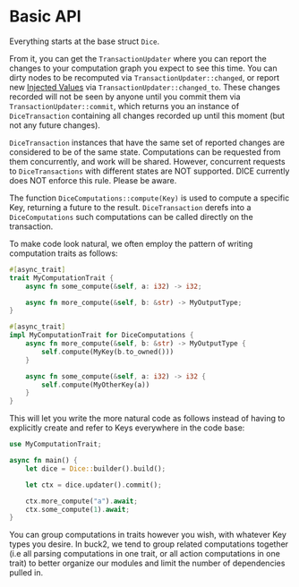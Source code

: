 # Basic API

Everything starts at the base struct `Dice`.

From it, you can get the `TransactionUpdater` where you can report the changes to your computation graph you expect
to see this time. You can dirty nodes to be recomputed via `TransactionUpdater::changed`,
or report new [Injected Values](writing_computations.md#injected-keys) via `TransactionUpdater::changed_to`.
These changes recorded will not be seen by anyone until you commit them via `TransactionUpdater::commit`, which returns
you an instance of `DiceTransaction` containing all changes recorded up until this moment (but not any future changes).

`DiceTransaction` instances that have the same set of reported changes are considered to be of the same state. Computations
can be requested from them concurrently, and work will be shared.
However, concurrent requests to `DiceTransactions` with different states are NOT supported.
DICE currently does NOT enforce this rule. Please be aware.


The function `DiceComputations::compute(Key)` is used to compute a specific Key, returning a future to the result.
`DiceTransaction` derefs into a `DiceComputations` such computations can be called directly on the transaction.

To make code look natural, we often employ the pattern of writing computation traits as follows:
```rust
#[async_trait]
trait MyComputationTrait {
    async fn some_compute(&self, a: i32) -> i32;

    async fn more_compute(&self, b: &str) -> MyOutputType;
}

#[async_trait]
impl MyComputationTrait for DiceComputations {
    async fn more_compute(&self, b: &str) -> MyOutputType {
        self.compute(MyKey(b.to_owned()))
    }

    async fn some_compute(&self, a: i32) -> i32 {
        self.compute(MyOtherKey(a))
    }
}
```

This will let you write the more natural code as follows instead of having to explicitly create and refer to Keys everywhere in the code base:
```rust
use MyComputationTrait;

async fn main() {
    let dice = Dice::builder().build();

    let ctx = dice.updater().commit();

    ctx.more_compute("a").await;
    ctx.some_compute(1).await;
}
```

You can group computations in traits however you wish, with whatever Key types you desire. In buck2, we tend to group
related computations together (i.e all parsing computations in one trait, or all action computations in one trait) to
better organize our modules and limit the number of dependencies pulled in.
